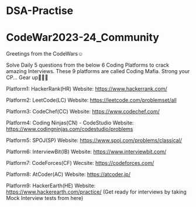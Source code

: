 # DSA-Practise

# CodeWar2023-24_Community
Greetings from the CodeWars☺️

Solve Daily 5 questions from the below 6 Coding Platforms to crack amazing Interviews.
These 9 platforms are called Coding Mafia.
Strong your CP...
Gear up👏👏👏

Platform1: HackerRank(HR)
Website: https://www.hackerrank.com/

Platform2: LeetCode(LC)
Website: https://leetcode.com/problemset/all

Platform3: CodeChef(CC)
Website: https://www.codechef.com/

Platform4: Coding Ninjas(CN) - CodeStudio
Website: https://www.codingninjas.com/codestudio/problems

Platform5: SPOJ(SP)
Website: https://www.spoj.com/problems/classical/

Platform6: InterviewBit(IB)
Website: https://www.interviewbit.com/

Platform7: CodeForces(CF)
Wecsite: https://codeforces.com/

Platform8: AtCoder(AC)
Website: https://atcoder.jp/

Platform9: HackerEarth(HE)
Website: https://www.hackerearth.com/practice/
(Get ready for interviews by taking Mock Interview tests from here)
